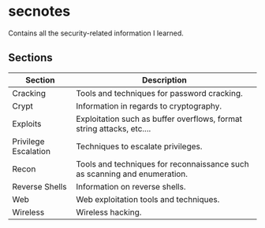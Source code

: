 # secnotes
Contains all the security-related information I learned.

## Sections

| Section       | Description   |
| ------------- | ------------- |
| Cracking      | Tools and techniques for password cracking. |
| Crypt         | Information in regards to cryptography. |
| Exploits      | Exploitation such as buffer overflows, format string attacks, etc.... |
| Privilege Escalation | Techniques to escalate privileges. |
| Recon | Tools and techniques for reconnaissance such as scanning and enumeration. |
| Reverse Shells | Information on reverse shells. |
| Web | Web exploitation tools and techniques. |
| Wireless | Wireless hacking. |
